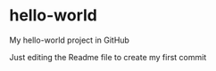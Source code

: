 # hello-world
My hello-world project in GitHub

Just editing the Readme file to create my first commit
